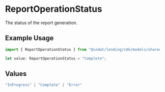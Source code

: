 # ReportOperationStatus

The status of the report generation.

## Example Usage

```typescript
import { ReportOperationStatus } from "@codat/lending/sdk/models/shared";

let value: ReportOperationStatus = "Complete";
```

## Values

```typescript
"InProgress" | "Complete" | "Error"
```